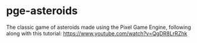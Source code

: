 # pge-asteroids
The classic game of asteroids made using the Pixel Game Engine, following along with this tutorial: https://www.youtube.com/watch?v=QgDR8LrRZhk

